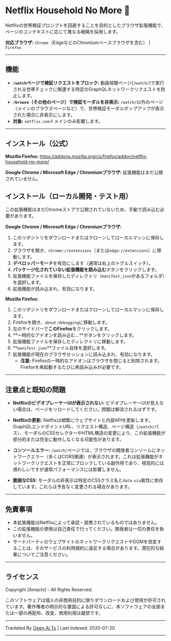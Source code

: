 # Netflix Household No More 🚫

Netflixの世帯検証プロンプトを回避することを目的としたブラウザ拡張機能で、ページのコンテキストに応じて異なる戦略を採用します。

**対応ブラウザ:** `Chrome`（EdgeなどのChromiumベースブラウザを含む） | `Firefox`

---

## 機能

*   **`/watch`ページで検証リクエストをブロック:** 動画視聴ページ(`/watch/`)で実行される世帯チェックに関連する特定のGraphQLネットワークリクエストを防止します。
*   **`/browse`（その他のページ）で検証モーダルを非表示:** `/watch/`以外のページ（メインのブラウズページなど）で、世帯検証モーダルポップアップが表示された場合に非表示にします。
*   **対象:** `netflix.com`ドメインのみ影響します。

---

## インストール（公式）

**Mozilla Firefox:** https://addons.mozilla.org/cs/firefox/addon/netflix-household-no-more/

**Google Chrome / Microsoft Edge / Chromiumブラウザ:** 拡張機能はまだ公開されていません。

## インストール（ローカル開発・テスト用）

この拡張機能はまだChromeストアで公開されていないため、手動で読み込む必要があります。

**Google Chrome / Microsoft Edge / Chromiumブラウザ:**

1.  このリポジトリをダウンロードまたはクローンしてローカルマシンに保存します。
2.  ブラウザを開き、`chrome://extensions`（または`edge://extensions`）に移動します。
3.  **デベロッパーモード**を有効にします（通常は右上のトグルスイッチ）。
4.  **パッケージ化されていない拡張機能を読み込む**ボタンをクリックします。
5.  拡張機能ファイルを保存したディレクトリ（`manifest.json`があるフォルダ）を選択します。
6.  拡張機能が読み込まれ、有効になります。

**Mozilla Firefox:**

1.  このリポジトリをダウンロードまたはクローンしてローカルマシンに保存します。
2.  Firefoxを開き、`about:debugging`に移動します。
3.  左のサイドバーで**このFirefox**をクリックします。
4.  **一時的なアドオンを読み込む...**ボタンをクリックします。
5.  拡張機能ファイルを保存したディレクトリに移動します。
6.  **`manifest.json`**ファイル自体を選択します。
7.  拡張機能が現在のブラウザセッションに読み込まれ、有効になります。
    *   **注意:** Firefoxの一時的なアドオンはブラウザを閉じると削除されます。Firefoxを再起動するたびに再読み込みが必要です。

---

## 注意点と既知の問題

*   **NetflixのビデオプレーヤーUIが表示されない:** ビデオプレーヤーUIが見えない場合は、ページをリロードしてください。問題は解消されるはずです。

*   **Netflixの更新:** Netflixは頻繁にウェブサイトと内部APIを更新します。GraphQLエンドポイントURL、リクエスト構造、ページ構造（`/watch/`パス）、モーダルのCSSセレクターやHTML構造の変更により、この拡張機能が部分的または完全に動作しなくなる可能性があります。
*   **コンソールエラー:** `/watch/`ページでは、ブラウザの開発者コンソールにネットワークエラー（多くはCORS関連）が表示されます。これは拡張機能がネットワークリクエストを正常にブロックしている副作用であり、視覚的には煩わしいですが通常パフォーマンスには影響しません。
*   **脆弱なCSS:** モーダルの非表示は特定のCSSクラス名と`data-uia`属性に依存しています。これらは予告なく変更される場合があります。

---

## 免責事項

*   本拡張機能はNetflixによって承認・提携されているものではありません。
*   この拡張機能の使用は自己責任で行ってください。開発者は一切の責任を負いません。
*   サードパーティのウェブサイトのネットワークリクエストやDOMを改変することは、そのサービスの利用規約に違反する場合があります。潜在的な結果についてご注意ください。

---

## ライセンス

Copyright [Amachi] - All Rights Reserved.

このソフトウェアは個人の非商用目的に限りダウンロードおよび使用が許可されています。著作権者の明示的な書面による許可なしに、本ソフトウェアの全部または一部の再配布、改変、商用利用は厳禁です。




---

Tranlated By [Open Ai Tx](https://github.com/OpenAiTx/OpenAiTx) | Last indexed: 2025-07-20

---